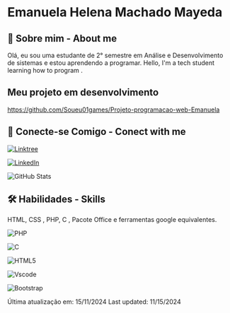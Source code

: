 # Emanuela Helena Machado Mayeda

## 🚀 Sobre mim  - About me
Olá, eu sou uma estudante de 2° semestre em Análise e Desenvolvimento de sistemas e estou aprendendo a programar.
Hello, I'm a tech student learning how to program .

## Meu projeto em desenvolvimento
https://github.com/Soueu01games/Projeto-programacao-web-Emanuela

## 📎 Conecte-se Comigo - Conect with me
[![Linktree](https://img.shields.io/badge/linktree-deeppink?style=for-the-badge&logo=linktree&logoColor=white)](https://linktr.ee/soueu01games)

[![LinkedIn](https://img.shields.io/badge/LinkedIn-deeppink?style=for-the-badge&logo=linkedin&logoColor=white)](https://www.linkedin.com/in/emanuela-helena-machado-mayeda-6ba8a82b3/)





![GitHub Stats](https://github-readme-stats.vercel.app/api?username=soueu01games&theme=transparent&bg_color=FF1493&border_color=7FFF00&show_icons=true&icon_color=7FFF00&title_color=FFC0CB&text_color=FF69B4)


## 🛠 Habilidades  - Skills
HTML, CSS , PHP, C , Pacote Office e ferramentas google equivalentes.

![PHP](https://img.shields.io/badge/PHP-777BB4?style=for-the-badge&logo=php&logoColor=white)

![C](https://img.shields.io/badge/C-00599C?style=for-the-badge&logo=c&logoColor=white)

![HTML5](https://img.shields.io/badge/HTML5-E34F26?style=for-the-badge&logo=html5&logoColor=white)

![Vscode](https://img.shields.io/badge/Vscode-007ACC?style=for-the-badge&logo=visual-studio-code&logoColor=white)

![Bootstrap](https://img.shields.io/badge/-boostrap-0D1117?style=for-the-badge&logo=bootstrap&labelColor=0D1117)

Última atualização em: 15/11/2024
Last updated: 11/15/2024 
